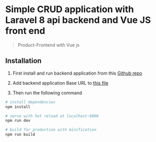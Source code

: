 # Simple CRUD application with Laravel 8 api backend and Vue JS front end

> Product-Frontend with Vue js

## Installation

1. First install and run backend application from this [Github repo](https://github.com/nazmulcse/product-backend)

2. Add backend application Base URL to [this file](https://github.com/nazmulcse/products-frontend/blob/master/src/components/Constant.vue)

3. Then run the following command

``` bash
# install dependencies
npm install

# serve with hot reload at localhost:8080
npm run dev

# build for production with minification
npm run build
```

